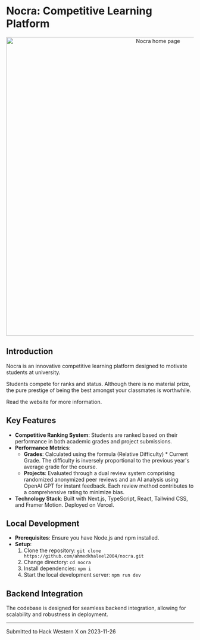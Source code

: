 # Nocra: Competitive Learning Platform

<div align="center">
    <img src="https://github.com/ahmedkhaleel2004/nocra/assets/111161052/60936c0d-ed04-4031-99cf-feddcd0a4187" alt="Nocra home page" width="800"/>
</div>

## Introduction
Nocra is an innovative competitive learning platform designed to motivate students at university. 

Students compete for ranks and status. Although there is no material prize, the pure prestige of being the best amongst your classmates is worthwhile.

Read the website for more information.

## Key Features
- **Competitive Ranking System**: Students are ranked based on their performance in both academic grades and project submissions.
- **Performance Metrics**:
  - **Grades**: Calculated using the formula (Relative Difficulty) * Current Grade. The difficulty is inversely proportional to the previous year's average grade for the course.
  - **Projects**: Evaluated through a dual review system comprising randomized anonymized peer reviews and an AI analysis using OpenAI GPT for instant feedback. Each review method contributes to a comprehensive rating to minimize bias.
- **Technology Stack**: Built with Next.js, TypeScript, React, Tailwind CSS, and Framer Motion. Deployed on Vercel.

## Local Development
- **Prerequisites**: Ensure you have Node.js and npm installed.
- **Setup**:
  1. Clone the repository: `git clone https://github.com/ahmedkhaleel2004/nocra.git`
  2. Change directory: `cd nocra`
  3. Install dependencies: `npm i`
  4. Start the local development server: `npm run dev`

## Backend Integration
The codebase is designed for seamless backend integration, allowing for scalability and robustness in deployment.

---
Submitted to Hack Western X on 2023-11-26
